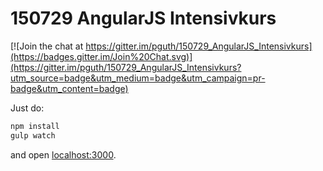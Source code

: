# 150729 AngularJS Intensivkurs

[![Join the chat at https://gitter.im/pguth/150729_AngularJS_Intensivkurs](https://badges.gitter.im/Join%20Chat.svg)](https://gitter.im/pguth/150729_AngularJS_Intensivkurs?utm_source=badge&utm_medium=badge&utm_campaign=pr-badge&utm_content=badge)

Just do:

```js
npm install
gulp watch
```

and open [localhost:3000](http://localhost:3000).
